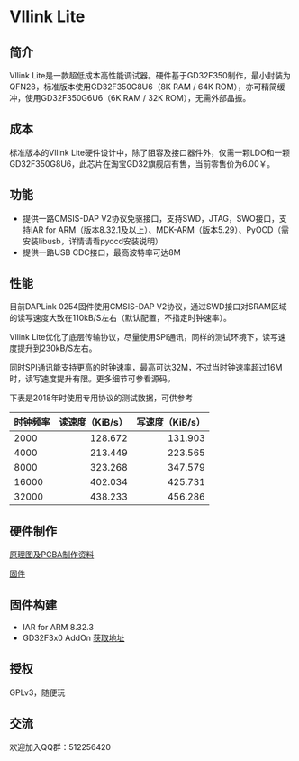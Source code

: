 # Vllink Lite
## 简介
Vllink Lite是一款超低成本高性能调试器。硬件基于GD32F350制作，最小封装为QFN28，标准版本使用GD32F350G8U6（8K RAM / 64K ROM），亦可精简缓冲，使用GD32F350G6U6（6K RAM / 32K ROM），无需外部晶振。

## 成本
标准版本的Vllink Lite硬件设计中，除了阻容及接口器件外，仅需一颗LDO和一颗GD32F350G8U6，此芯片在淘宝GD32旗舰店有售，当前零售价为6.00￥。

## 功能
* 提供一路CMSIS-DAP V2协议免驱接口，支持SWD，JTAG，SWO接口，支持IAR for ARM（版本8.32.1及以上）、MDK-ARM（版本5.29）、PyOCD（需安装libusb，详情请看pyocd安装说明）
* 提供一路USB CDC接口，最高波特率可达8M

## 性能
目前DAPLink 0254固件使用CMSIS-DAP V2协议，通过SWD接口对SRAM区域的读写速度大致在110kB/S左右（默认配置，不指定时钟速率）。

Vllink Lite优化了底层传输协议，尽量使用SPI通讯，同样的测试环境下，读写速度提升到230kB/S左右。

同时SPI通讯能支持更高的时钟速率，最高可达32M，不过当时钟速率超过16M时，读写速度提升有限。更多细节可参看源码。

下表是2018年时使用专用协议的测试数据，可供参考

| 时钟频率 | 读速度（KiB/s） | 写速度（KiB/s） |
| --------| -----:  | -----:  |
| 2000    | 128.672 | 131.903 |
| 4000    | 213.449 | 223.565 |
| 8000    | 323.268 | 347.579 |
| 16000   | 402.034 | 425.731 |
| 32000   | 438.233 | 456.286 |

## 硬件制作
[原理图及PCBA制作资料](https://github.com/vllogic/vllink_lite/tree/master/hardware)

[固件](https://github.com/vllogic/vllink_lite/releases)

## 固件构建
* IAR for ARM 8.32.3
* GD32F3x0 AddOn [获取地址](http://gd32mcu.21ic.com/documents)

## 授权
GPLv3，随便玩

## 交流
欢迎加入QQ群：512256420
